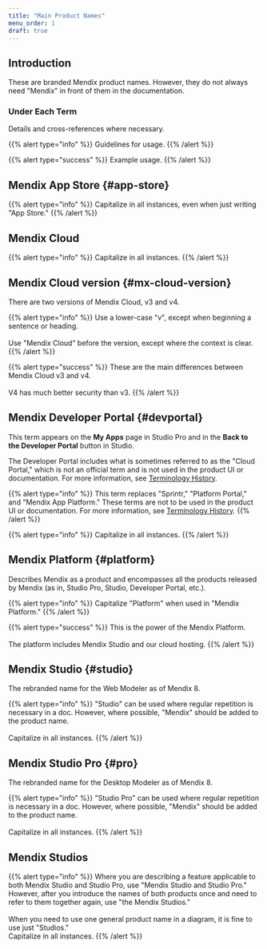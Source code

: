 ```yaml
---
title: "Main Product Names"
menu_order: 1
draft: true
---
```


## Introduction

These are branded Mendix product names. However, they do not always need "Mendix" in front of them in the documentation.

### Under Each Term

Details and cross-references where necessary.

{{% alert type="info" %}}
Guidelines for usage.
{{% /alert %}}

{{% alert type="success" %}}
Example usage.
{{% /alert %}}

## Mendix App Store {#app-store}

{{% alert type="info" %}}
Capitalize in all instances, even when just writing "App Store."
{{% /alert %}}

## Mendix Cloud

{{% alert type="info" %}}
Capitalize in all instances.
{{% /alert %}}

## Mendix Cloud version {#mx-cloud-version}

There are two versions of Mendix Cloud, v3 and v4.

{{% alert type="info" %}}
Use a lower-case "v", except when beginning a sentence or heading.<br />
<br />
Use "Mendix Cloud" before the version, except where the context is clear.
{{% /alert %}}

{{% alert type="success" %}}
These are the main differences between Mendix Cloud v3 and v4.<br />
<br />
V4 has much better security than v3.
{{% /alert %}}

## Mendix Developer Portal {#devportal}

This term appears on the **My Apps** page in Studio Pro and in the **Back to the Developer Portal** button in Studio.

The Developer Portal includes what is sometimes referred to as the "Cloud Portal," which is not an official term and is not used in the product UI or documentation. For more information, see [Terminology History](terminology-history).

{{% alert type="info" %}}
This term replaces "Sprintr," "Platform Portal," and "Mendix App Platform." These terms are not to be used in the product UI or documentation. For more information, see [Terminology History](terminology-history).
{{% /alert %}}

{{% alert type="info" %}}
Capitalize in all instances.
{{% /alert %}}

## Mendix Platform {#platform}

Describes Mendix as a product and encompasses all the products released by Mendix (as in, Studio Pro, Studio, Developer Portal, etc.).

{{% alert type="info" %}}
Capitalize "Platform" when used in "Mendix Platform."
{{% /alert %}}

{{% alert type="success" %}}
This is the power of the Mendix Platform.<br />
<br />
The platform includes Mendix Studio and our cloud hosting.
{{% /alert %}}

## Mendix Studio {#studio}

The rebranded name for the Web Modeler as of Mendix 8.

{{% alert type="info" %}}
"Studio" can be used where regular repetition is necessary in a doc. However, where possible, "Mendix" should be added to the product name.<br />
<br />
Capitalize in all instances.
{{% /alert %}}

## Mendix Studio Pro {#pro}

The rebranded name for the Desktop Modeler as of Mendix 8.

{{% alert type="info" %}}
"Studio Pro" can be used where regular repetition is necessary in a doc. However, where possible, "Mendix" should be added to the product name.<br />
<br />
Capitalize in all instances.
{{% /alert %}}

## Mendix Studios

{{% alert type="info" %}}
Where you are describing a feature applicable to both Mendix Studio and Studio Pro, use "Mendix Studio and Studio Pro." However, after you introduce the names of both products once and need to refer to them together again, use "the Mendix Studios."<br />
<br />
When you need to use one general product name in a diagram, it is fine to use just "Studios."
<br />
Capitalize in all instances.
{{% /alert %}}

